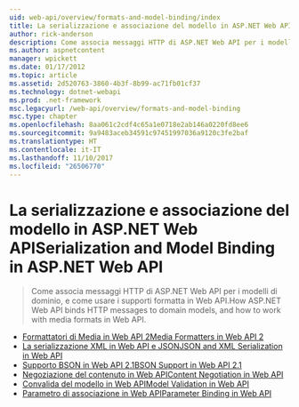 ```yaml
---
uid: web-api/overview/formats-and-model-binding/index
title: La serializzazione e associazione del modello in ASP.NET Web API | Documenti Microsoft
author: rick-anderson
description: Come associa messaggi HTTP di ASP.NET Web API per i modelli di dominio, e come usare i supporti formatta in Web API.
ms.author: aspnetcontent
manager: wpickett
ms.date: 01/17/2012
ms.topic: article
ms.assetid: 2d520763-3860-4b3f-8b99-ac71fb01cf37
ms.technology: dotnet-webapi
ms.prod: .net-framework
msc.legacyurl: /web-api/overview/formats-and-model-binding
msc.type: chapter
ms.openlocfilehash: 8aa061c2cdf4c65a1e0718e2ab146a0220fd8ee6
ms.sourcegitcommit: 9a9483aceb34591c97451997036a9120c3fe2baf
ms.translationtype: HT
ms.contentlocale: it-IT
ms.lasthandoff: 11/10/2017
ms.locfileid: "26506770"
---
```

<a name="serialization-and-model-binding-in-aspnet-web-api"></a><span data-ttu-id="96479-103">La serializzazione e associazione del modello in ASP.NET Web API</span><span class="sxs-lookup"><span data-stu-id="96479-103">Serialization and Model Binding in ASP.NET Web API</span></span>
====================
> <span data-ttu-id="96479-104">Come associa messaggi HTTP di ASP.NET Web API per i modelli di dominio, e come usare i supporti formatta in Web API.</span><span class="sxs-lookup"><span data-stu-id="96479-104">How ASP.NET Web API binds HTTP messages to domain models, and how to work with media formats in Web API.</span></span>


- [<span data-ttu-id="96479-105">Formattatori di Media in Web API 2</span><span class="sxs-lookup"><span data-stu-id="96479-105">Media Formatters in Web API 2</span></span>](media-formatters.md)
- [<span data-ttu-id="96479-106">La serializzazione XML in Web API e JSON</span><span class="sxs-lookup"><span data-stu-id="96479-106">JSON and XML Serialization in Web API</span></span>](json-and-xml-serialization.md)
- [<span data-ttu-id="96479-107">Supporto BSON in Web API 2.1</span><span class="sxs-lookup"><span data-stu-id="96479-107">BSON Support in Web API 2.1</span></span>](bson-support-in-web-api-21.md)
- [<span data-ttu-id="96479-108">Negoziazione del contenuto in Web API</span><span class="sxs-lookup"><span data-stu-id="96479-108">Content Negotiation in Web API</span></span>](content-negotiation.md)
- [<span data-ttu-id="96479-109">Convalida del modello in Web API</span><span class="sxs-lookup"><span data-stu-id="96479-109">Model Validation in Web API</span></span>](model-validation-in-aspnet-web-api.md)
- [<span data-ttu-id="96479-110">Parametro di associazione in Web API</span><span class="sxs-lookup"><span data-stu-id="96479-110">Parameter Binding in Web API</span></span>](parameter-binding-in-aspnet-web-api.md)
